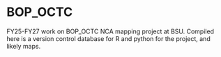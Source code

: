 # BOP_OCTC
FY25-FY27 work on BOP_OCTC NCA mapping project at BSU. Compiled here is a version control database for R and python for the project, and likely maps.
